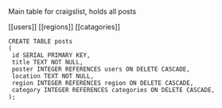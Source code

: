 Main table for craigslist, holds all posts

[[users]]
[[regions]]
[[catagories]]

```
CREATE TABLE posts
(
 id SERIAL PRIMARY KEY,
 title TEXT NOT NULL,
 poster INTEGER REFERENCES users ON DELETE CASCADE,
 location TEXT NOT NULL,
 region INTEGER REFERENCES region ON DELETE CASCADE,
 category INTEGER REFERENCES categories ON DELETE CASCADE,
);
```